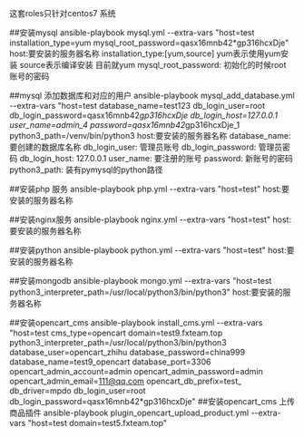   这套roles只针对centos7 系统

  ##安装mysql
  ansible-playbook mysql.yml --extra-vars "host=test  installation_type=yum mysql_root_password=qasx16mnb42*gp316hcxDje"
  host:要安装的服务器名称 
  installation_type:[yum,source] yum表示使用yum安装 source表示编译安装 目前就yum
  mysql_root_password: 初始化的时候root 账号的密码 


  ##mysql 添加数据库和对应的用户
  ansible-playbook mysql_add_database.yml --extra-vars "host=test database_name=test123 db_login_user=root  db_login_password=qasx16mnb42*gp316hcxDje  db_login_host=127.0.0.1  user_name=admin_4 password=qasx16mnb42*gp316hcxDje_1 python3_path=/venv/bin/python3  host:要安装的服务器名称
  database_name: 要创建的数据库名称
  db_login_user: 管理员账号
  db_login_password: 管理员密码
  db_login_host: 127.0.0.1
  user_name: 要注册的账号
  password: 新账号的密码
  python3_path: 装有pymysql的python路径

  ##安装php 服务
  ansible-playbook php.yml --extra-vars "host=test"
  host:要安装的服务器名称 

  ##安装nginx服务
  ansible-playbook nginx.yml --extra-vars "host=test"
  host:要安装的服务器名称 

  ##安装python
  ansible-playbook python.yml --extra-vars "host=test"
  host:要安装的服务器名称 

  ##安装mongodb
  ansible-playbook mongo.yml --extra-vars "host=test python3_interpreter_path=/usr/local/python3/bin/python3"
  host:要安装的服务器名称

  ##安装opencart_cms
  ansible-playbook install_cms.yml --extra-vars "host=test cms_type=opencart domain=test9.fxteam.top  python3_interpreter_path=/usr/local/python3/bin/python3 database_user=opencart_zhihu database_password=china999 database_name=test9_opencart  database_port=3306 opencart_admin_account=admin opencart_admin_password=admin opencart_admin_email=111@qq.com  opencart_db_prefix=test_ db_driver=mpdo db_login_user=root db_login_password=qasx16mnb42*gp316hcxDje"
  ##安装opencart_cms 上传商品插件
  ansible-playbook plugin_opencart_upload_product.yml --extra-vars "host=test domain=test5.fxteam.top"
